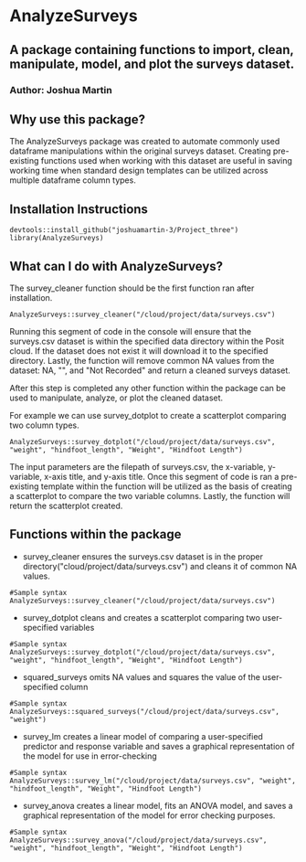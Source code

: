 # AnalyzeSurveys
## A package containing functions to import, clean, manipulate, model, and plot the surveys dataset.
### Author: Joshua Martin

## Why use this package?

The AnalyzeSurveys package was created to automate commonly used dataframe manipulations within the original surveys dataset. Creating pre-existing functions used when working with this dataset are useful in saving working time when standard design templates can be utilized across multiple dataframe column types.

## Installation Instructions

```
devtools::install_github("joshuamartin-3/Project_three")
library(AnalyzeSurveys)
```

## What can I do with AnalyzeSurveys?

The survey_cleaner function should be the first function ran after installation.

```
AnalyzeSurveys::survey_cleaner("/cloud/project/data/surveys.csv")
```

Running this segment of code in the console will ensure that the surveys.csv dataset is within the specified data directory within the Posit cloud. If the dataset does not exist it will download it to the specified directory. Lastly, the function will remove common NA values from the dataset: NA, "", and "Not Recorded" and return a cleaned surveys dataset.

After this step is completed any other function within the package can be used to manipulate, analyze, or plot the cleaned dataset.

For example we can use survey_dotplot to create a scatterplot comparing two column types.

```
AnalyzeSurveys::survey_dotplot("/cloud/project/data/surveys.csv", "weight", "hindfoot_length", "Weight", "Hindfoot Length")
```

The input parameters are the filepath of surveys.csv, the x-variable, y-variable, x-axis title, and y-axis title.
Once this segment of code is ran a pre-existing template within the function will be utilized as the basis of creating a scatterplot to compare the two variable columns. Lastly, the function will return the scatterplot created.

## Functions within the package

+ survey_cleaner ensures the surveys.csv dataset is in the proper directory("cloud/project/data/surveys.csv") and cleans it of common NA values.
```
#Sample syntax
AnalyzeSurveys::survey_cleaner("/cloud/project/data/surveys.csv")
```

+ survey_dotplot cleans and creates a scatterplot comparing two user-specified variables
```
#Sample syntax
AnalyzeSurveys::survey_dotplot("/cloud/project/data/surveys.csv", "weight", "hindfoot_length", "Weight", "Hindfoot Length")
```

+ squared_surveys omits NA values and squares the value of the user-specified column
```
#Sample syntax
AnalyzeSurveys::squared_surveys("/cloud/project/data/surveys.csv", "weight")
```

+ survey_lm creates a linear model of comparing a user-specified predictor and response variable and saves a graphical representation of the model for use in error-checking
```
#Sample syntax
AnalyzeSurveys::survey_lm("/cloud/project/data/surveys.csv", "weight", "hindfoot_length", "Weight", "Hindfoot Length")
```

+ survey_anova creates a linear model, fits an ANOVA model, and saves a graphical representation of the model for error checking purposes.
```
#Sample syntax
AnalyzeSurveys::survey_anova("/cloud/project/data/surveys.csv", "weight", "hindfoot_length", "Weight", "Hindfoot Length")
```
